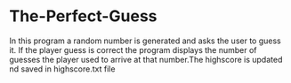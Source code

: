# The-Perfect-Guess
In this program a random number is generated and asks the user to guess it.
If the player guess is correct the program displays the number of guesses the player used to arrive at that number.The highscore is updated nd saved in highscore.txt file
